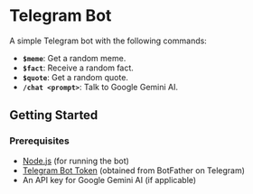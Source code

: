 # Telegram Bot

A simple Telegram bot with the following commands:

- **`$meme`**: Get a random meme.
- **`$fact`**: Receive a random fact.
- **`$quote`**: Get a random quote.
- **`/chat <prompt>`**: Talk to Google Gemini AI.

## Getting Started

### Prerequisites

- [Node.js](https://nodejs.org/) (for running the bot)
- [Telegram Bot Token](https://core.telegram.org/bots#botfather) (obtained from BotFather on Telegram)
- An API key for Google Gemini AI (if applicable)
